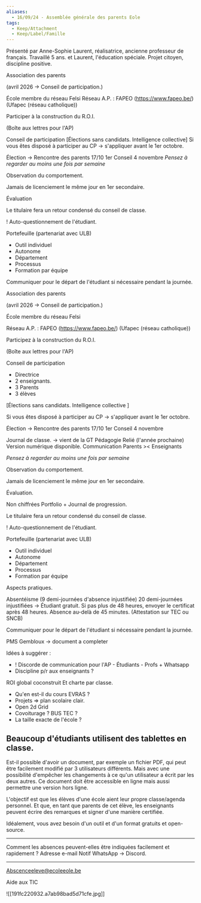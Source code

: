 ```yaml
---
aliases:
  - 16/09/24 - Assemblée générale des parents Eole
tags:
  - Keep/Attachment
  - Keep/Label/Famille
---
```


Présenté par Anne-Sophie Laurent, réalisatrice, ancienne professeur de français. Travaillé 5 ans.
et
Laurent, l'éducation spéciale.
Projet citoyen, discipline positive.

Association des parents

(avril 2026 -> Conseil de participation.)

École membre du réseau Felsi
Réseau A.P. :  FAPEO (https://www.fapeo.be/)
(Ufapec (réseau catholique))

Participer à la construction du R.O.I.

(Boîte aux lettres pour l'AP)

Conseil de participation
[Élections sans candidats.
Intelligence collective]
   Si vous êtes disposé à participer au CP
-> s'appliquer avant le 1er octobre.

Élection -> Rencontre des parents 17/10
1er Conseil 4 novembre
*Pensez à regarder au moins une fois par semaine*

Observation du comportement.

Jamais de licenciement le même jour en 1er secondaire.

Évaluation

Le titulaire fera un retour condensé du conseil de classe.

! Auto-questionnement de l'étudiant.

Portefeuille (partenariat avec ULB)

- Outil individuel
- Autonome
- Département
- Processus
- Formation par équipe

Communiquer pour le départ de l'étudiant si nécessaire pendant la journée.

Association des parents

(avril 2026 -> Conseil de participation.)

École membre du réseau Felsi

Réseau A.P. :
FAPEO (https://www.fapeo.be/)
(Ufapec (réseau catholique))

Participez à la construction du R.O.I.

(Boîte aux lettres pour l'AP)

Conseil de participation
- Directrice
- 2 enseignants.
- 3 Parents
- 3 élèves 

[Élections sans candidats.
Intelligence collective ]

Si vous êtes disposé à participer au CP
-> s'appliquer avant le 1er octobre.

Élection -> Rencontre des parents 17/10
1er Conseil 4 novembre

Journal de classe. -> vient de la GT Pédagogie 
Relié (l'année prochaine)
Version numérique disponible.
Communication Parents >< Enseignants

*Pensez à regarder au moins une fois par semaine*

Observation du comportement.

Jamais de licenciement le même jour en 1er secondaire.

Évaluation.

Non chiffrées
Portfolio + Journal de progression. 

Le titulaire fera un retour condensé du conseil de classe.

! Auto-questionnement de l'étudiant.

Portefeuille (partenariat avec ULB)

- Outil individuel
- Autonome
- Département
- Processus
- Formation par équipe

Aspects pratiques.

Absentéisme (9 demi-journées d'absence injustifiée)
20 demi-journées injustifiées -> Étudiant gratuit.
Si pas plus de 48 heures, envoyer le certificat après 48 heures.
Absence au-delà de 45 minutes.
(Attestation sur TEC ou SNCB)

Communiquer pour le départ de l'étudiant si nécessaire pendant la journée.

PMS Gembloux -> document a completer


Idées à suggérer :

- ! Discorde de communication pour l'AP - Étudiants - Profs + Whatsapp
- Discipline p/r aux enseignants ?

ROI global coconstruit
Et charte par classe.

- Qu'en est-il du cours EVRAS ?
- Projets => plan scolaire clair.
- Open 2d Grid
- Covoiturage ? BUS TEC ?
- La taille exacte de l'école ?

Beaucoup d'étudiants utilisent des tablettes en classe.
---
Est-il possible d'avoir un document, par exemple un fichier PDF, qui peut être facilement modifié par 3 utilisateurs différents.
Mais avec une possibilité d'empêcher les changements à ce qu'un utilisateur a écrit par les deux autres.
Ce document doit être accessible en ligne mais aussi permettre une version hors ligne.

L'objectif est que les élèves d'une école aient leur propre classe/agenda personnel.
Et que, en tant que parents de cet élève, les enseignants peuvent écrire des remarques et signer d'une manière certifiée.

Idéalement, vous avez besoin d'un outil et d'un format gratuits et open-source.

---

Comment les absences peuvent-elles être indiquées facilement et rapidement ?
Adresse e-mail
Notif WhatsApp -> Discord.

----
Abscenceeleve@ecoleeole.be

Aide aux TIC 

![[191fc220932.a7ab98bad5d71cfe.jpg]]